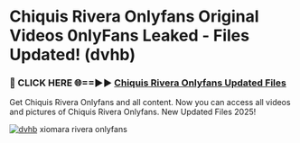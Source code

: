 # Chiquis Rivera Onlyfans Original Videos 0nlyFans Leaked - Files Updated! (dvhb)

<h3>🔴 CLICK HERE 🌐==►► <a href="https://tinyurl.com/ms9xzufz" rel="nofollow">Chiquis Rivera Onlyfans Updated Files</a></h3>

Get Chiquis Rivera Onlyfans and all content. Now you can access all videos and pictures of Chiquis Rivera Onlyfans. New Updated Files 2025!

[![dvhb](https://i.imgur.com/PQ7UWWw.gif)](https://tinyurl.com/ms9xzufz)
xiomara rivera onlyfans